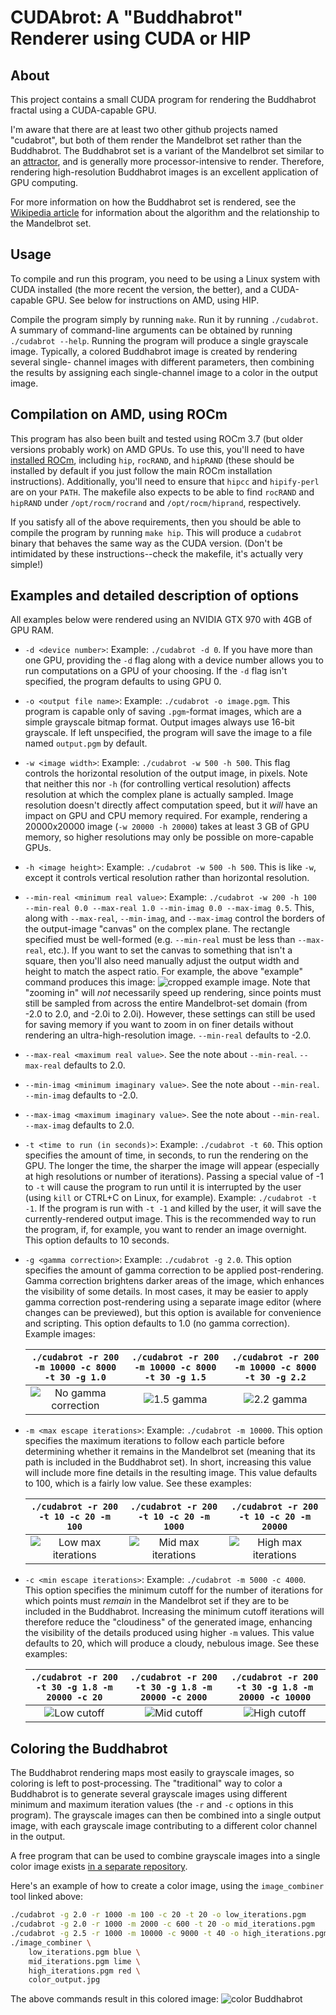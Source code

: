CUDAbrot: A "Buddhabrot" Renderer using CUDA or HIP
===================================================

About
-----

This project contains a small CUDA program for rendering the Buddhabrot fractal
using a CUDA-capable GPU.

I'm aware that there are at least two other github projects named "cudabrot",
but both of them render the Mandelbrot set rather than the Buddhabrot. The
Buddhabrot set is a variant of the Mandelbrot set similar to an
[attractor](https://en.wikipedia.org/wiki/Attractor), and is generally more
processor-intensive to render. Therefore, rendering high-resolution Buddhabrot
images is an excellent application of GPU computing.

For more information on how the Buddhabrot set is rendered, see the
[Wikipedia article](https://en.wikipedia.org/wiki/Buddhabrot) for information
about the algorithm and the relationship to the Mandelbrot set.

Usage
-----

To compile and run this program, you need to be using a Linux system with CUDA
installed (the more recent the version, the better), and a CUDA-capable GPU.
See below for instructions on AMD, using HIP.

Compile the program simply by running `make`. Run it by running `./cudabrot`.
A summary of command-line arguments can be obtained by running
`./cudabrot --help`. Running the program will produce a single grayscale image.
Typically, a colored Buddhabrot image is created by rendering several single-
channel images with different parameters, then combining the results by
assigning each single-channel image to a color in the output image.

Compilation on AMD, using ROCm
------------------------------

This program has also been built and tested using ROCm 3.7 (but older versions
probably work) on AMD GPUs. To use this, you'll need to have
[installed ROCm](https://github.com/RadeonOpenCompute/ROCm), including `hip`,
`rocRAND`, and `hipRAND` (these should be installed by default if you just
follow the main ROCm installation instructions). Additionally, you'll need to
ensure that `hipcc` and `hipify-perl` are on your `PATH`. The makefile also
expects to be able to find `rocRAND` and `hipRAND` under `/opt/rocm/rocrand`
and `/opt/rocm/hiprand`, respectively.

If you satisfy all of the above requirements, then you should be able to
compile the program by running `make hip`. This will produce a `cudabrot`
binary that behaves the same way as the CUDA version. (Don't be intimidated by
these instructions--check the makefile, it's actually very simple!)


Examples and detailed description of options
--------------------------------------------

All examples below were rendered using an NVIDIA GTX 970 with 4GB of GPU RAM.

 - `-d <device number>`: Example: `./cudabrot -d 0`. If you have more than one
   GPU, providing the `-d` flag along with a device number allows you to run
   computations on a GPU of your choosing. If the `-d` flag isn't specified,
   the program defaults to using GPU 0.

 - `-o <output file name>`: Example: `./cudabrot -o image.pgm`. This program is
   capable only of saving `.pgm`-format images, which are a simple grayscale
   bitmap format. Output images always use 16-bit grayscale. If left
   unspecified, the program will save the image to a file named `output.pgm` by
   default.

 - `-w <image width>`: Example: `./cudabrot -w 500 -h 500`. This flag controls
   the horizontal resolution of the output image, in pixels. Note that neither
   this nor `-h` (for controlling vertical resolution) affects resolution at
   which the complex plane is actually sampled. Image resolution doesn't
   directly affect computation speed, but it *will* have an impact on GPU and
   CPU memory required. For example, rendering a 20000x20000 image
   (`-w 20000 -h 20000`) takes at least 3 GB of GPU memory, so higher
   resolutions may only be possible on more-capable GPUs.

 - `-h <image height>`: Example: `./cudabrot -w 500 -h 500`. This is like `-w`,
   except it controls vertical resolution rather than horizontal resolution.

 - `--min-real <minimum real value>`: Example: `./cudabrot -w 200 -h 100 --min-real 0.0 --max-real 1.0 --min-imag 0.0 --max-imag 0.5`.
   This, along with `--max-real`, `--min-imag`, and `--max-imag` control the
   borders of the output-image "canvas" on the complex plane. The rectangle
   specified must be well-formed (e.g. `--min-real` must be less than
   `--max-real`, etc.). If you want to set the canvas to something that isn't a
   square, then you'll also need manually adjust the output width and height to
   match the aspect ratio. For example, the above "example" command produces
   this image: ![cropped example image](examples/cropped.png). Note that
   "zooming in" will *not* necessarily speed up rendering, since points must
   still be sampled from across the entire Mandelbrot-set domain (from -2.0 to
   2.0, and -2.0i to 2.0i).  However, these settings can still be used for
   saving memory if you want to zoom in on finer details without rendering an
   ultra-high-resolution image. `--min-real` defaults to -2.0.

 - `--max-real <maximum real value>`. See the note about `--min-real`.
   `--max-real` defaults to 2.0.

 - `--min-imag <minimum imaginary value>`. See the note about `--min-real`.
   `--min-imag` defaults to -2.0.

 - `--max-imag <maximum imaginary value>`. See the note about `--min-real`.
   `--max-imag` defaults to 2.0.

 - `-t <time to run (in seconds)>`: Example: `./cudabrot -t 60`. This option
   specifies the amount of time, in seconds, to run the rendering on the GPU.
   The longer the time, the sharper the image will appear (especially at high
   resolutions or number of iterations). Passing a special value of -1 to `-t`
   will cause the program to run until it is interrupted by the user (using
   `kill` or CTRL+C on Linux, for example). Example: `./cudabrot -t -1`. If the
   program is run with `-t -1` and killed by the user, it will save the
   currently-rendered output image. This is the recommended way to run the
   program, if, for example, you want to render an image overnight. This option
   defaults to 10 seconds.

 - `-g <gamma correction>`: Example: `./cudabrot -g 2.0`. This option specifies
   the amount of gamma correction to be applied post-rendering. Gamma
   correction brightens darker areas of the image, which enhances the
   visibility of some details. In most cases, it may be easier to apply gamma
   correction post-rendering using a separate image editor (where changes can
   be previewed), but this option is available for convenience and scripting.
   This option defaults to 1.0 (no gamma correction).
   Example images:

    | `./cudabrot -r 200 -m 10000 -c 8000 -t 30 -g 1.0` | `./cudabrot -r 200 -m 10000 -c 8000 -t 30 -g 1.5` | `./cudabrot -r 200 -m 10000 -c 8000 -t 30 -g 2.2` |
    | :---: | :---: | :---: |
    | ![No gamma correction](examples/gamma_1_0.png) | ![1.5 gamma](examples/gamma_1_5.png) | ![2.2 gamma](examples/gamma_2_2.png) |

 - `-m <max escape iterations>`: Example: `./cudabrot -m 10000`. This option
   specifies the maximum iterations to follow each particle before determining
   whether it remains in the Mandelbrot set (meaning that its path is included
   in the Buddhabrot set). In short, increasing this value will include more
   fine details in the resulting image. This value defaults to 100, which is a
   fairly low value. See these examples:

    | `./cudabrot -r 200 -t 10 -c 20 -m 100` | `./cudabrot -r 200 -t 10 -c 20 -m 1000` | `./cudabrot -r 200 -t 10 -c 20 -m 20000` |
    | :---: | :---: | :---: |
    | ![Low max iterations](examples/max_100.png) | ![Mid max iterations](examples/max_1000.png) | ![High max iterations](examples/max_20000.png) |

 - `-c <min escape iterations>`: Example: `./cudabrot -m 5000 -c 4000`. This
   option specifies the minimum cutoff for the number of iterations for which
   points must *remain* in the Mandelbrot set if they are to be included in
   the Buddhabrot. Increasing the minimum cutoff iterations will therefore
   reduce the "cloudiness" of the generated image, enhancing the visibility of
   the details produced using higher `-m` values. This value defaults to 20,
   which will produce a cloudy, nebulous image. See these examples:

    | `./cudabrot -r 200 -t 30 -g 1.8 -m 20000 -c 20` | `./cudabrot -r 200 -t 30 -g 1.8 -m 20000 -c 2000` | `./cudabrot -r 200 -t 30 -g 1.8 -m 20000 -c 10000` |
    | :---: | :---: | :---: |
    | ![Low cutoff](examples/cutoff_20.png) | ![Mid cutoff](examples/cutoff_2000.png) | ![High cutoff](examples/cutoff_10000.png) |

Coloring the Buddhabrot
-----------------------

The Buddhabrot rendering maps most easily to grayscale images, so coloring is
left to post-processing. The "traditional" way to color a Buddhabrot is to
generate several grayscale images using different minimum and maximum iteration
values (the `-r` and `-c` options in this program). The grayscale images can
then be combined into a single output image, with each grayscale image
contributing to a different color channel in the output.

A free program that can be used to combine grayscale images into a single color
image exists [in a separate repository](https://github.com/yalue/image_combiner).

Here's an example of how to create a color image, using the `image_combiner`
tool linked above:

```bash
./cudabrot -g 2.0 -r 1000 -m 100 -c 20 -t 20 -o low_iterations.pgm
./cudabrot -g 2.0 -r 1000 -m 2000 -c 600 -t 20 -o mid_iterations.pgm
./cudabrot -g 2.5 -r 1000 -m 10000 -c 9000 -t 40 -o high_iterations.pgm
./image_combiner \
    low_iterations.pgm blue \
    mid_iterations.pgm lime \
    high_iterations.pgm red \
    color_output.jpg
```

The above commands result in this colored image:
![color Buddhabrot](examples/color_output.jpg)
